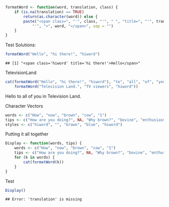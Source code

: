 
```r
formatWord <- function(word, translation, class) {
    if (is.na(translation) == TRUE) 
        return(as.character(word)) else {
        paste("<span class=", "'", class, "'", " ", "title=", "'", translation, 
            "'", ">", word, "</span>", sep = "")
    }
}
```

Test Solutions:

```r
formatWord("Hello", "hi there!", "hiword")
```

```
## [1] "<span class='hiword' title='hi there!'>Hello</span>"
```

TelevisionLand

```r
cat(formatWord("Hello", "hi there!", "hiword"), "to", "all", "of", "you", "in", 
    formatWord("Television Land.", "TV viewers", "hiword"))
```

<span class='hiword' title='hi there!'>Hello</span> to all of you in <span class='hiword' title='TV viewers'>Television Land.</span>

Character Vectors

```r
words <- c("How", "now", "brown", "cow", "1")
tips <- c("How are you doing?", NA, "Why brown?", "bovine", "enthusiasm")
styles <- c("hiword", "", "brown", "blue", "hiword")
```

Putting it all together

```r
Display <- function(words, tips) {
    words <- c("How", "now", "brown", "cow", "1")
    tips <- c("How are you doing?", NA, "Why brown?", "bovine", "enthusiasm")
    for (k in words) {
        cat(formatWord(k))
    }
}
```

Test

```r
Display()
```

```
## Error: 'translation' is missing
```

